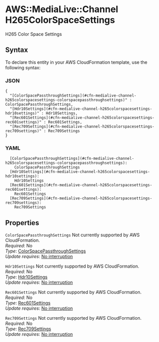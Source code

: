 # AWS::MediaLive::Channel H265ColorSpaceSettings<a name="aws-properties-medialive-channel-h265colorspacesettings"></a>

H265 Color Space Settings

## Syntax<a name="aws-properties-medialive-channel-h265colorspacesettings-syntax"></a>

To declare this entity in your AWS CloudFormation template, use the following syntax:

### JSON<a name="aws-properties-medialive-channel-h265colorspacesettings-syntax.json"></a>

```
{
  "[ColorSpacePassthroughSettings](#cfn-medialive-channel-h265colorspacesettings-colorspacepassthroughsettings)" : ColorSpacePassthroughSettings,
  "[Hdr10Settings](#cfn-medialive-channel-h265colorspacesettings-hdr10settings)" : Hdr10Settings,
  "[Rec601Settings](#cfn-medialive-channel-h265colorspacesettings-rec601settings)" : Rec601Settings,
  "[Rec709Settings](#cfn-medialive-channel-h265colorspacesettings-rec709settings)" : Rec709Settings
}
```

### YAML<a name="aws-properties-medialive-channel-h265colorspacesettings-syntax.yaml"></a>

```
  [ColorSpacePassthroughSettings](#cfn-medialive-channel-h265colorspacesettings-colorspacepassthroughsettings): 
    ColorSpacePassthroughSettings
  [Hdr10Settings](#cfn-medialive-channel-h265colorspacesettings-hdr10settings): 
    Hdr10Settings
  [Rec601Settings](#cfn-medialive-channel-h265colorspacesettings-rec601settings): 
    Rec601Settings
  [Rec709Settings](#cfn-medialive-channel-h265colorspacesettings-rec709settings): 
    Rec709Settings
```

## Properties<a name="aws-properties-medialive-channel-h265colorspacesettings-properties"></a>

`ColorSpacePassthroughSettings`  <a name="cfn-medialive-channel-h265colorspacesettings-colorspacepassthroughsettings"></a>
Not currently supported by AWS CloudFormation\.  
*Required*: No  
*Type*: [ColorSpacePassthroughSettings](aws-properties-medialive-channel-colorspacepassthroughsettings.md)  
*Update requires*: [No interruption](https://docs.aws.amazon.com/AWSCloudFormation/latest/UserGuide/using-cfn-updating-stacks-update-behaviors.html#update-no-interrupt)

`Hdr10Settings`  <a name="cfn-medialive-channel-h265colorspacesettings-hdr10settings"></a>
Not currently supported by AWS CloudFormation\.  
*Required*: No  
*Type*: [Hdr10Settings](aws-properties-medialive-channel-hdr10settings.md)  
*Update requires*: [No interruption](https://docs.aws.amazon.com/AWSCloudFormation/latest/UserGuide/using-cfn-updating-stacks-update-behaviors.html#update-no-interrupt)

`Rec601Settings`  <a name="cfn-medialive-channel-h265colorspacesettings-rec601settings"></a>
Not currently supported by AWS CloudFormation\.  
*Required*: No  
*Type*: [Rec601Settings](aws-properties-medialive-channel-rec601settings.md)  
*Update requires*: [No interruption](https://docs.aws.amazon.com/AWSCloudFormation/latest/UserGuide/using-cfn-updating-stacks-update-behaviors.html#update-no-interrupt)

`Rec709Settings`  <a name="cfn-medialive-channel-h265colorspacesettings-rec709settings"></a>
Not currently supported by AWS CloudFormation\.  
*Required*: No  
*Type*: [Rec709Settings](aws-properties-medialive-channel-rec709settings.md)  
*Update requires*: [No interruption](https://docs.aws.amazon.com/AWSCloudFormation/latest/UserGuide/using-cfn-updating-stacks-update-behaviors.html#update-no-interrupt)